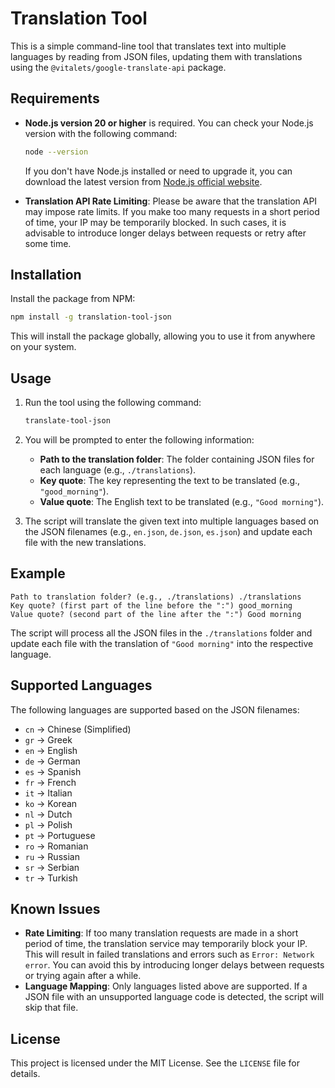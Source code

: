 
# Translation Tool

This is a simple command-line tool that translates text into multiple languages by reading from JSON files, updating them with translations using the `@vitalets/google-translate-api` package.

## Requirements

- **Node.js version 20 or higher** is required. You can check your Node.js version with the following command:

  ```bash
  node --version
  ```

  If you don't have Node.js installed or need to upgrade it, you can download the latest version from [Node.js official website](https://nodejs.org/).

- **Translation API Rate Limiting**: Please be aware that the translation API may impose rate limits. If you make too many requests in a short period of time, your IP may be temporarily blocked. In such cases, it is advisable to introduce longer delays between requests or retry after some time.

## Installation

Install the package from NPM:

```bash
npm install -g translation-tool-json
```

This will install the package globally, allowing you to use it from anywhere on your system.

## Usage

1. Run the tool using the following command:

   ```bash
   translate-tool-json
   ```

2. You will be prompted to enter the following information:
   - **Path to the translation folder**: The folder containing JSON files for each language (e.g., `./translations`).
   - **Key quote**: The key representing the text to be translated (e.g., `"good_morning"`).
   - **Value quote**: The English text to be translated (e.g., `"Good morning"`).

3. The script will translate the given text into multiple languages based on the JSON filenames (e.g., `en.json`, `de.json`, `es.json`) and update each file with the new translations.

## Example

```
Path to translation folder? (e.g., ./translations) ./translations
Key quote? (first part of the line before the ":") good_morning
Value quote? (second part of the line after the ":") Good morning
```

The script will process all the JSON files in the `./translations` folder and update each file with the translation of `"Good morning"` into the respective language.

## Supported Languages

The following languages are supported based on the JSON filenames:

- `cn` → Chinese (Simplified)
- `gr` → Greek
- `en` → English
- `de` → German
- `es` → Spanish
- `fr` → French
- `it` → Italian
- `ko` → Korean
- `nl` → Dutch
- `pl` → Polish
- `pt` → Portuguese
- `ro` → Romanian
- `ru` → Russian
- `sr` → Serbian
- `tr` → Turkish

## Known Issues

- **Rate Limiting**: If too many translation requests are made in a short period of time, the translation service may temporarily block your IP. This will result in failed translations and errors such as `Error: Network error`. You can avoid this by introducing longer delays between requests or trying again after a while.
- **Language Mapping**: Only languages listed above are supported. If a JSON file with an unsupported language code is detected, the script will skip that file.

## License

This project is licensed under the MIT License. See the `LICENSE` file for details.
